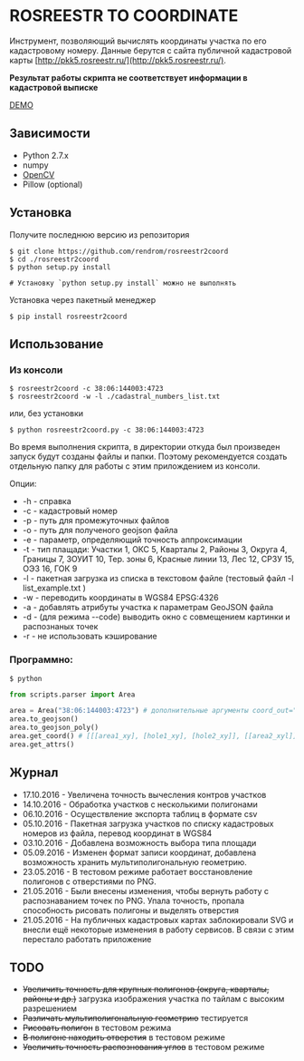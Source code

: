ROSREESTR TO COORDINATE
=======================
Инструмент, позволяющий вычислять координаты участка по его кадастровому номеру.
Данные берутся с сайта публичной кадастровой карты [http://pkk5.rosreestr.ru/](http://pkk5.rosreestr.ru/).

__Результат работы скрипта не соответствует информации в кадастровой выписке__

[DEMO](http://geonote.ru/pkk/)

## Зависимости

* Python 2.7.x
* numpy
* [OpenCV](http://opencv.org/)
* Pillow (optional)

## Установка

Получите последнюю версию из репозитория

    $ git clone https://github.com/rendrom/rosreestr2coord
    $ cd ./rosreestr2coord
    $ python setup.py install

    # Установку `python setup.py install` можно не выполнять

Установка через пакетный менеджер

    $ pip install rosreestr2coord

## Использование

### Из консоли

    $ rosreestr2coord -c 38:06:144003:4723
    $ rosreestr2coord -w -l ./cadastral_numbers_list.txt 

   или, без установки

    $ python rosreestr2coord.py -c 38:06:144003:4723
    
Во время выполнения скрипта, в директории откуда был произведен запуск будут созданы файлы и папки. 
Поэтому рекомендуется создать отдельную папку для работы с этим прилождением из консоли. 
    
Опции:

  * -h - справка
  * -c - кадастровый номер
  * -p - путь для промежуточных файлов
  * -o - путь для полученого geojson файла
  * -e - параметр, определяющий точность аппроксимации
  * -t - тип плащади: Участки 1, ОКС 5, Кварталы 2, Районы 3, Округа 4, Границы 7, ЗОУИТ 10, Тер. зоны 6, Красные линии 13, Лес 12, СРЗУ 15, ОЭЗ 16, ГОК 9
  * -l - пакетная загрузка из списка в текстовом файле (тестовый файл -l list_example.txt )
  * -w - переводить координаты в WGS84 EPSG:4326
  * -a - добавлять атрибуты участка к параметрам GeoJSON файла
  * -d - (для режима --code) выводить окно с совмещением картинки и распознаных точек
  * -r - не использовать кэширование
    
### Программно:
    $ python

```python
from scripts.parser import Area

area = Area("38:06:144003:4723") # дополнительные аргументы coord_out="EPSG:4326", area_type=1, media-path=MEDIA, 
area.to_geojson()
area.to_geojson_poly()
area.get_coord() # [[[area1_xy], [hole1_xy], [hole2_xy]], [[area2_xyl]]]
area.get_attrs()
```
    
## Журнал
* 17.10.2016 - Увеличена точность вычесления контров участков
* 14.10.2016 - Обработка участков с несколькими полигонами
* 06.10.2016 - Осуществление экспорта таблиц в формате csv
* 05.10.2016 - Пакетная загрузка участков по списку кадастровых номеров из файла, перевод координат в WGS84
* 03.10.2016 - Добавлена возможность выбора типа площади
* 05.09.2016 - Изменен формат записи координат, добавлена возможность хранить мультиполигональную геометрию. 
* 23.05.2016 - В тестовом режиме работает восстановление полигонов с отверстиями по PNG.
* 21.05.2016 - Были внесены изменения, чтобы вернуть работу с распознаванием точек по PNG. Упала точность, пропала способность рисовать полигоны и выделять отверстия
* 21.05.2016 - На публичных кадастровых картах заблокировали SVG и внесли ещё некоторые изменения в работу сервисов. В связи с этим перестало работать приложение

## TODO
* ~~Увеличить точность для крупных полигонов (округа, кварталы, районы и др.)~~ загрузка изображения участка по тайлам с высоким разрешением
* ~~Различать мультиполигональную геометрию~~ тестируется
* ~~Рисовать полигон~~ в тестовом режима
* ~~В полигоне находить отверстия~~ в тестовом режиме
* ~~Увеличить точность распознования углов~~ в тестовом режиме
